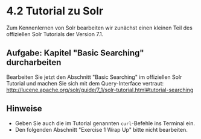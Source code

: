# 4.2 Tutorial zu Solr

Zum Kennenlernen von Solr bearbeiten wir zunächst einen kleinen Teil des offiziellen Solr Tutorials der Version 7.1.

## Aufgabe: Kapitel "Basic Searching" durcharbeiten

Bearbeiten Sie jetzt den Abschnitt "Basic Searching" im offiziellen Solr Tutorial und machen Sie sich mit dem Query-Interface vertraut:
<http://lucene.apache.org/solr/guide/7_1/solr-tutorial.html#tutorial-searching>

## Hinweise

* Geben Sie auch die im Tutorial genannten ```curl```-Befehle ins Terminal ein.
* Den folgenden Abschnitt "Exercise 1 Wrap Up" bitte nicht bearbeiten.
